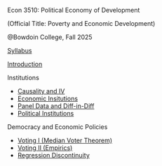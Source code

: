 Econ 3510: Political Economy of Development

(Official Title: Poverty and Economic Development)

@Bowdoin College, Fall 2025

[Syllabus](/Econ_3510_Syllabus.pdf)

[Introduction](/Lecture_0_Introduction.pdf)

Institutions
- [Causality and IV](/Lecture_1_Causality_and_IV.pdf)
- [Economic Insitutions](/Lecture_2_Economic_Institutions.pdf)
- [Panel Data and Diff-in-Diff](/Lecture_3_Panel_Data_and_DiD.pdf)
- [Political Institutions](Lecture_4_Political_Institutions.pdf)

Democracy and Economic Policies
- [Voting I (Median Voter Theorem)](/Lecture_5_Voting_I.pdf)
- [Voting II (Empirics)](/Lecture_6_Voting_II.pdf)
- [Regression Discontinuity](Lecture_7_Regression_Discontinuity.pdf)
